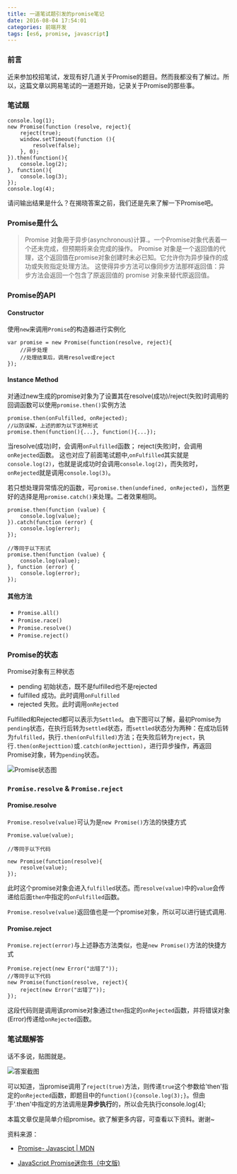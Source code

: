```yaml
---
title: 一道笔试题引发的promise笔记   
date: 2016-08-04 17:54:01
categories: 前端开发
tags: [es6, promise, javascript]
---
```

### 前言
近来参加校招笔试，发现有好几道关于Promise的题目。然而我都没有了解过。所以，这篇文章以网易笔试的一道题开始，记录关于Promise的那些事。

### 笔试题

	console.log(1);
	new Promise(function (resolve, reject){
	    reject(true);
	    window.setTimeout(function (){
	        resolve(false);
	    }, 0);
	}).then(function(){
	    console.log(2);
	}, function(){
	    console.log(3);
	});
	console.log(4);


请问输出结果是什么？在揭晓答案之前，我们还是先来了解一下Promise吧。

### Promise是什么
> Promise 对象用于异步(asynchronous)计算.。一个Promise对象代表着一个还未完成，但预期将来会完成的操作。
> Promise 对象是一个返回值的代理，这个返回值在promise对象创建时未必已知。它允许你为异步操作的成功或失败指定处理方法。 这使得异步方法可以像同步方法那样返回值：异步方法会返回一个包含了原返回值的 promise 对象来替代原返回值。

### Promise的API
#### Constructor
使用`new`来调用`Promise`的构造器进行实例化

	var promise = new Promise(function(resolve, reject){
	    //异步处理
	    //处理结束后，调用resolve或reject
	});


#### Instance Method
对通过new生成的promise对象为了设置其在resolve(成功)/reject(失败)时调用的回调函数可以使用`promise.then()`实例方法


	promise.then(onFulfilled, onRejected);
	//以防误解，上述的即为以下这种形式
	promise.then(function(){...}, function(){...});


当resolve(成功)时，会调用`onFulfilled`函数；
reject(失败)时，会调用`onRejected`函数。
这也对应了前面笔试题中,`onFulfilled`其实就是`console.log(2)`，也就是说成功时会调用`console.log(2)`，而失败时，`onRejected`就是调用`console.log(3)`。

若只想处理异常情况的函数，可`promise.then(undefined, onRejected)`，当然更好的选择是用`promise.catch()`来处理。二者效果相同。


	promise.then(function (value) {
	    console.log(value); 
	}).catch(function (error) {
	    console.log(error);
	});
	
	//等同于以下形式
	promise.then(function (value) {
	    console.log(value);
	}, function (error) {
	    console.log(error);
	});


#### 其他方法
* `Promise.all()`
* `Promise.race()`
* `Promise.resolve()`
* `Promise.reject()`

### Promise的状态
Promise对象有三种状态
* pending 初始状态，既不是fulfilled也不是rejected
* fulfilled 成功。此时调用`onFulfilled`
* rejected 失败。此时调用`onRejected`

Fulfilled和Rejected都可以表示为`Settled`。
由下图可以了解，最初Promise为`pending`状态，在执行后转为`settled`状态，而`settled`状态分为两种：在成功后转为`fulfilled`，执行`.then(onFulfilled)`方法；在失败后转为`reject`，执行`.then(onRejecttion)`或`.catch(onRejecttion)`，进行异步操作，再返回Promise对象，转为`pending`状态。

![Promise状态图](http://oao50r2ex.bkt.clouddn.com/image/blog0804_1.png)

### `Promise.resolve` & `Promise.reject`
#### Promise.resolve
`Promise.resolve(value)`可认为是`new Promise()`方法的快捷方式

	Promise.value(value);
	
	//等同于以下代码
	
	new Promise(function(resolve){
	    resolve(value);
	});


此时这个promise对象会进入`fulfilled`状态。而`resolve(value)`中的`value`会传递给后面`then`中指定的`onFulfilled`函数。

`Promise.resolve(value)`返回值也是一个promise对象，所以可以进行链式调用.

#### Promise.reject
`Promise.reject(error)`与上述静态方法类似，也是`new Promise()`方法的快捷方式


	Promise.reject(new Error("出错了"));
	//等同于以下代码
	new Promise(function(resolve, reject){
	    reject(new Error("出错了"));
	});

这段代码则是调用该promise对象通过`then`指定的`onRejected`函数，并将错误对象(Error)传递给`onRejected`函数。

### 笔试题解答
话不多说，贴图就是。

![答案截图](http://oao50r2ex.bkt.clouddn.com/image.blog0804_2.png)

可以知道，当promise调用了`reject(true)`方法，则传递`true`这个参数给'then'指定的`onRejected`函数，即题目中的`function(){console.log(3);}`。但由于'.then'中指定的方法调用是**异步执行**的，所以会先执行console.log(4);

本篇文章仅是简单介绍promise。欲了解更多内容，可查看以下资料。谢谢~

资料来源：
* [Promise- Javascipt | MDN][1]
* [JavaScript Promise迷你书（中文版)][2]


  [1]: https://developer.mozilla.org/en-US/docs/Web/JavaScript/Reference/Global_Objects/Promise
  [2]: http://liubin.org/promises-book/